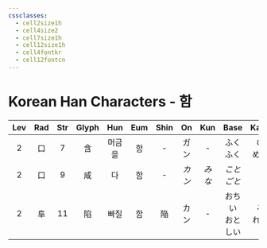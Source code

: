 ```yaml
---
cssclasses:
  - cell2size1h
  - cell4size2
  - cell7size1h
  - cell12size1h
  - cell4fontkr
  - cell12fontcn
---
```


# Korean Han Characters - 함

| Lev | Rad | Str | Glyph | Hun | Eum | Shin |  On  | Kun  |    Base     |  Kana   | Simp | Man  |  Can  | Viet |
| :-: | :-: | :-: | :---: | :-: | :-: | :--: | :--: | :--: | :---------: | :-----: | :--: | :--: | :---: | :--: |
|  2  |  口  |  7  |   含   | 머금을 |  함  |  -   |  ガン  |  -   |  ふく<br>ふく   | む<br>める |  含   | hán  | ham4  | hàm  |
|  2  |  口  |  9  |   咸   |  다  |  함  |  -   | *カン* | *みな* |   *ことごと*    |   *く*   |  -   | xián | haam4 | hàm  |
|  2  |  阜  | 11  |   陷   | 빠질  |  함  |  陥   |  カン  |  -   | おちい<br>おとしい | る<br>れる |  -   | xiàn | haam6 | hãm  |

